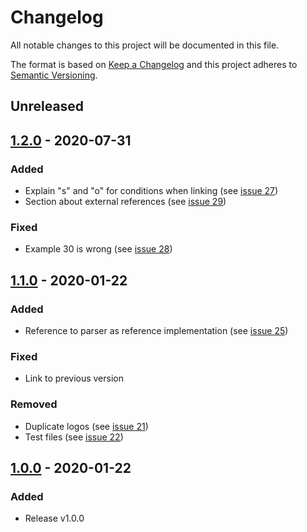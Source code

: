 # Changelog

All notable changes to this project will be documented in this file.

The format is based on [Keep a Changelog](http://keepachangelog.com/en/1.0.0/)
and this project adheres to [Semantic Versioning](http://semver.org/spec/v2.0.0.html).

## Unreleased

## [1.2.0] - 2020-07-31

### Added
- Explain "s" and "o" for conditions when linking (see [issue 27](https://gitlab.ilabt.imec.be/yarrrml/spec/-/issues/27))
- Section about external references (see [issue 29](https://gitlab.ilabt.imec.be/yarrrml/spec/-/issues/29))

### Fixed
- Example 30 is wrong (see [issue 28](https://gitlab.ilabt.imec.be/yarrrml/spec/-/issues/28))

## [1.1.0] - 2020-01-22

### Added
- Reference to parser as reference implementation (see [issue 25](https://gitlab.ilabt.imec.be/yarrrml/spec/issues/25))

### Fixed
- Link to previous version

### Removed
- Duplicate logos (see [issue 21](https://gitlab.ilabt.imec.be/yarrrml/spec/issues/21))
- Test files (see [issue 22](https://gitlab.ilabt.imec.be/yarrrml/spec/issues/22))

## [1.0.0] - 2020-01-22

### Added
- Release v1.0.0

[1.2.0]: https://gitlab.ilabt.imec.be/yarrrml/spec/compare/v1.1.0...v1.2.0
[1.1.0]: https://gitlab.ilabt.imec.be/yarrrml/spec/compare/v1.0.0...v1.1.0
[1.0.0]: https://gitlab.ilabt.imec.be/yarrrml/spec/-/tags/v1.0.0
